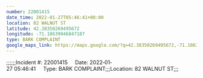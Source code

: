```yaml
---
number: 22001415
date_time: 2022-01-27T05:46:41+00:00
location: 82 WALNUT ST
latitude: 42.38350269495672
longitude: -71.18639046847187
type: BARK COMPLAINT
google_maps_link: https://maps.google.com/?q=42.38350269495672,-71.18639046847187
---
```


;;;;;;Incident #: 22001415     Date: 2022‐01‐27 05:46:41     Type: BARK COMPLAINT;;;Location: 82 WALNUT ST;;;
